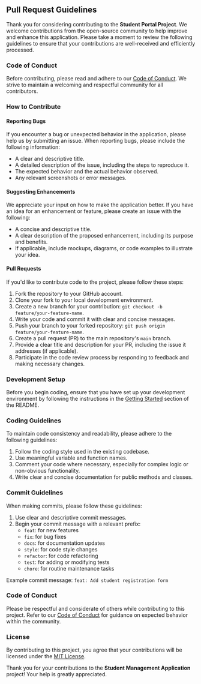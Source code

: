 ## Pull Request Guidelines

Thank you for considering contributing to the **Student Portal Project**. We welcome contributions from the open-source community to help improve and enhance this application. Please take a moment to review the following guidelines to ensure that your contributions are well-received and efficiently processed.

### Code of Conduct

Before contributing, please read and adhere to our [Code of Conduct](CODE_OF_CONDUCT.md). We strive to maintain a welcoming and respectful community for all contributors.

### How to Contribute

#### Reporting Bugs

If you encounter a bug or unexpected behavior in the application, please help us by submitting an issue. When reporting bugs, please include the following information:

- A clear and descriptive title.
- A detailed description of the issue, including the steps to reproduce it.
- The expected behavior and the actual behavior observed.
- Any relevant screenshots or error messages.

#### Suggesting Enhancements

We appreciate your input on how to make the application better. If you have an idea for an enhancement or feature, please create an issue with the following:

- A concise and descriptive title.
- A clear description of the proposed enhancement, including its purpose and benefits.
- If applicable, include mockups, diagrams, or code examples to illustrate your idea.

#### Pull Requests

If you'd like to contribute code to the project, please follow these steps:

1. Fork the repository to your GitHub account.
2. Clone your fork to your local development environment.
3. Create a new branch for your contribution: `git checkout -b feature/your-feature-name`.
4. Write your code and commit it with clear and concise messages.
5. Push your branch to your forked repository: `git push origin feature/your-feature-name`.
6. Create a pull request (PR) to the main repository's `main` branch.
7. Provide a clear title and description for your PR, including the issue it addresses (if applicable).
8. Participate in the code review process by responding to feedback and making necessary changes.

### Development Setup

Before you begin coding, ensure that you have set up your development environment by following the instructions in the [Getting Started](README.md#getting-started) section of the README.

### Coding Guidelines

To maintain code consistency and readability, please adhere to the following guidelines:

1. Follow the coding style used in the existing codebase.
2. Use meaningful variable and function names.
3. Comment your code where necessary, especially for complex logic or non-obvious functionality.
4. Write clear and concise documentation for public methods and classes.

### Commit Guidelines

When making commits, please follow these guidelines:

1. Use clear and descriptive commit messages.
2. Begin your commit message with a relevant prefix:
   - `feat`: for new features
   - `fix`: for bug fixes
   - `docs`: for documentation updates
   - `style`: for code style changes
   - `refactor`: for code refactoring
   - `test`: for adding or modifying tests
   - `chore`: for routine maintenance tasks

Example commit message: `feat: Add student registration form`

### Code of Conduct

Please be respectful and considerate of others while contributing to this project. Refer to our [Code of Conduct](CODE_OF_CONDUCT.md) for guidance on expected behavior within the community.

### License

By contributing to this project, you agree that your contributions will be licensed under the [MIT License](LICENSE).

Thank you for your contributions to the **Student Management Application** project! Your help is greatly appreciated.

